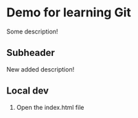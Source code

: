 # Demo for learning Git

Some description!

## Subheader

New added description!

## Local dev

1. Open the index.html file
